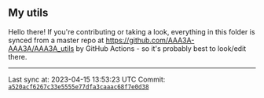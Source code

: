 ## My utils

Hello there! If you're contributing or taking a look, everything in this folder
is synced from a master repo at https://github.com/AAA3A-AAA3A/AAA3A_utils by GitHub Actions -
so it's probably best to look/edit there.

---

Last sync at: 2023-04-15 13:53:23 UTC
Commit: [`a520acf6267c33e5555e77dfa3caaac68f7e0d38`](https://github.com/AAA3A-AAA3A/AAA3A_utils/commit/a520acf6267c33e5555e77dfa3caaac68f7e0d38)
